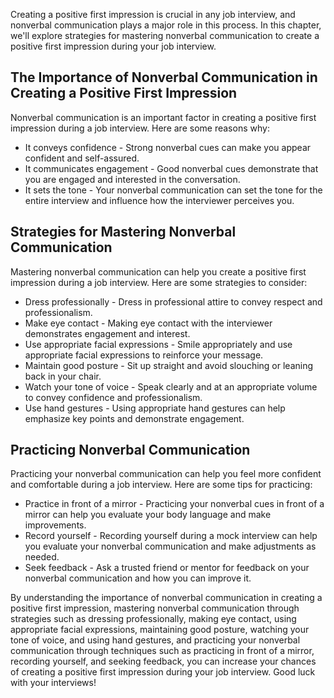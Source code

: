 
Creating a positive first impression is crucial in any job interview, and nonverbal communication plays a major role in this process. In this chapter, we'll explore strategies for mastering nonverbal communication to create a positive first impression during your job interview.

The Importance of Nonverbal Communication in Creating a Positive First Impression
---------------------------------------------------------------------------------

Nonverbal communication is an important factor in creating a positive first impression during a job interview. Here are some reasons why:

* It conveys confidence - Strong nonverbal cues can make you appear confident and self-assured.
* It communicates engagement - Good nonverbal cues demonstrate that you are engaged and interested in the conversation.
* It sets the tone - Your nonverbal communication can set the tone for the entire interview and influence how the interviewer perceives you.

Strategies for Mastering Nonverbal Communication
------------------------------------------------

Mastering nonverbal communication can help you create a positive first impression during a job interview. Here are some strategies to consider:

* Dress professionally - Dress in professional attire to convey respect and professionalism.
* Make eye contact - Making eye contact with the interviewer demonstrates engagement and interest.
* Use appropriate facial expressions - Smile appropriately and use appropriate facial expressions to reinforce your message.
* Maintain good posture - Sit up straight and avoid slouching or leaning back in your chair.
* Watch your tone of voice - Speak clearly and at an appropriate volume to convey confidence and professionalism.
* Use hand gestures - Using appropriate hand gestures can help emphasize key points and demonstrate engagement.

Practicing Nonverbal Communication
----------------------------------

Practicing your nonverbal communication can help you feel more confident and comfortable during a job interview. Here are some tips for practicing:

* Practice in front of a mirror - Practicing your nonverbal cues in front of a mirror can help you evaluate your body language and make improvements.
* Record yourself - Recording yourself during a mock interview can help you evaluate your nonverbal communication and make adjustments as needed.
* Seek feedback - Ask a trusted friend or mentor for feedback on your nonverbal communication and how you can improve it.

By understanding the importance of nonverbal communication in creating a positive first impression, mastering nonverbal communication through strategies such as dressing professionally, making eye contact, using appropriate facial expressions, maintaining good posture, watching your tone of voice, and using hand gestures, and practicing your nonverbal communication through techniques such as practicing in front of a mirror, recording yourself, and seeking feedback, you can increase your chances of creating a positive first impression during your job interview. Good luck with your interviews!
